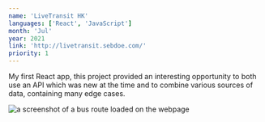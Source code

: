 ```yaml
---
name: 'LiveTransit HK'
languages: ['React', 'JavaScript']
month: 'Jul'
year: 2021
link: 'http://livetransit.sebdoe.com/'
priority: 1
---
```


My first React app, this project provided an interesting opportunity to both use an API which was new at the time and to combine various sources of data, containing many edge cases.

![a screenshot of a bus route loaded on the webpage](/images/live-transit.png)